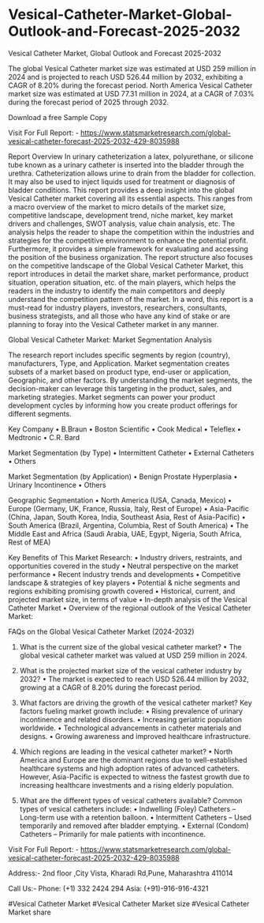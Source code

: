 # Vesical-Catheter-Market-Global-Outlook-and-Forecast-2025-2032

Vesical Catheter Market, Global Outlook and Forecast 2025-2032

The global Vesical Catheter market size was estimated at USD 259 million in 2024 and is projected to reach USD 526.44 million by 2032, exhibiting a CAGR of 8.20% during the forecast period.
North America Vesical Catheter market size was estimated at USD 77.31 million in 2024, at a CAGR of 7.03% during the forecast period of 2025 through 2032.

Download a free Sample Copy

Visit For Full Report: - https://www.statsmarketresearch.com/global-vesical-catheter-forecast-2025-2032-429-8035988

Report Overview
In urinary catheterization a latex, polyurethane, or silicone tube known as a urinary catheter is inserted into the bladder through the urethra. Catheterization allows urine to drain from the bladder for collection. It may also be used to inject liquids used for treatment or diagnosis of bladder conditions.
This report provides a deep insight into the global Vesical Catheter market covering all its essential aspects. This ranges from a macro overview of the market to micro details of the market size, competitive landscape, development trend, niche market, key market drivers and challenges, SWOT analysis, value chain analysis, etc.
The analysis helps the reader to shape the competition within the industries and strategies for the competitive environment to enhance the potential profit. Furthermore, it provides a simple framework for evaluating and accessing the position of the business organization. The report structure also focuses on the competitive landscape of the Global Vesical Catheter Market, this report introduces in detail the market share, market performance, product situation, operation situation, etc. of the main players, which helps the readers in the industry to identify the main competitors and deeply understand the competition pattern of the market.
In a word, this report is a must-read for industry players, investors, researchers, consultants, business strategists, and all those who have any kind of stake or are planning to foray into the Vesical Catheter market in any manner.

Global Vesical Catheter Market: Market Segmentation Analysis
 
The research report includes specific segments by region (country), manufacturers, Type, and Application. Market segmentation creates subsets of a market based on product type, end-user or application, Geographic, and other factors. By understanding the market segments, the decision-maker can leverage this targeting in the product, sales, and marketing strategies. Market segments can power your product development cycles by informing how you create product offerings for different segments.
 

Key Company
•	B.Braun
•	Boston Scientific
•	Cook Medical
•	Teleflex
•	Medtronic
•	C.R. Bard

Market Segmentation (by Type)
•	Intermittent Catheter
•	External Catheters
•	Others

Market Segmentation (by Application)
•	Benign Prostate Hyperplasia
•	Urinary Incontinence
•	Others

Geographic Segmentation
•	North America (USA, Canada, Mexico)
•	Europe (Germany, UK, France, Russia, Italy, Rest of Europe)
•	Asia-Pacific (China, Japan, South Korea, India, Southeast Asia, Rest of Asia-Pacific)
•	South America (Brazil, Argentina, Columbia, Rest of South America)
•	The Middle East and Africa (Saudi Arabia, UAE, Egypt, Nigeria, South Africa, Rest of MEA)

Key Benefits of This Market Research:
•	Industry drivers, restraints, and opportunities covered in the study
•	Neutral perspective on the market performance
•	Recent industry trends and developments
•	Competitive landscape & strategies of key players
•	Potential & niche segments and regions exhibiting promising growth covered
•	Historical, current, and projected market size, in terms of value
•	In-depth analysis of the Vesical Catheter Market
•	Overview of the regional outlook of the Vesical Catheter Market:

FAQs on the Global Vesical Catheter Market (2024-2032)

1. What is the current size of the global vesical catheter market?
•	The global vesical catheter market was valued at USD 259 million in 2024.

2. What is the projected market size of the vesical catheter industry by 2032?
•	The market is expected to reach USD 526.44 million by 2032, growing at a CAGR of 8.20% during the forecast period.

3. What factors are driving the growth of the vesical catheter market?
Key factors fueling market growth include:
•	Rising prevalence of urinary incontinence and related disorders.
•	Increasing geriatric population worldwide.
•	Technological advancements in catheter materials and designs.
•	Growing awareness and improved healthcare infrastructure.

4. Which regions are leading in the vesical catheter market?
•	North America and Europe are the dominant regions due to well-established healthcare systems and high adoption rates of advanced catheters. However, Asia-Pacific is expected to witness the fastest growth due to increasing healthcare investments and a rising elderly population.

5. What are the different types of vesical catheters available?
Common types of vesical catheters include:
•	Indwelling (Foley) Catheters – Long-term use with a retention balloon.
•	Intermittent Catheters – Used temporarily and removed after bladder emptying.
•	External (Condom) Catheters – Primarily for male patients with incontinence.


Visit For Full Report: - https://www.statsmarketresearch.com/global-vesical-catheter-forecast-2025-2032-429-8035988


Address:- 2nd floor ,City Vista, Kharadi Rd,Pune, Maharashtra 411014

Call Us:- Phone: (+1) 332 2424 294
                Asia: (+91)-916-916-4321


#Vesical Catheter Market
#Vesical Catheter Market size
#Vesical Catheter Market share

